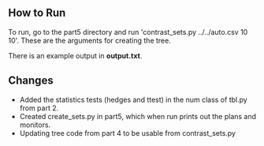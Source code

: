 ## How to Run

To run, go to the part5 directory and run 'contrast_sets.py ../../auto.csv 10 10'. These are the arguments for creating the tree. 

There is an example output in **output.txt**.


## Changes

* Added the statistics tests (hedges and ttest) in the num class of tbl.py from part 2. 
* Created create_sets.py in part5, which when run prints out the plans and monitors.
* Updating tree code from part 4 to be usable from contrast_sets.py

